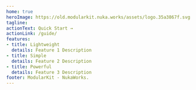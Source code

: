 ```yaml
---
home: true
heroImage: https://old.modularkit.nuka.works/assets/logo.35a3867f.svg
tagline: 
actionText: Quick Start →
actionLink: /guide/
features:
- title: Lightweight
  details: Feature 1 Description
- title: Simple
  details: Feature 2 Description
- title: Powerful
  details: Feature 3 Description
footer: ModularKit - NukaWorks.️
---
```

